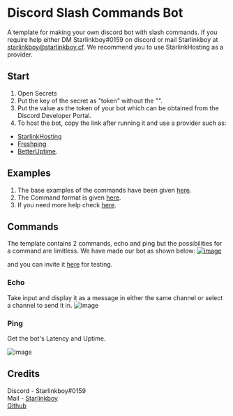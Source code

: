 # Discord Slash Commands Bot
A template for making your own discord bot with slash commands. If you require help either DM Starlinkboy#0159 on discord or mail Starlinkboy at starlinkboy@starlinkboy.cf. We recommend you to use StarlinkHosting as a provider.

## Start
1. Open Secrets
2. Put the key of the secret as "token" without the "".
3. Put the value as the token of your bot which can be obtained from the Discord Developer Portal.
4. To host the bot, copy the link after running it and use a provider such as:
 - [StarlinkHosting](https://starlinkhosting.starlinkboy.repl.co)
 - [Freshping](https://freshping.io)
 - [BetterUptime](https://betteruptime.com).


## Examples
1. The base examples of the commands have been given [here](./Commands).
2. The Command format is given [here](./Examples).
3. If you need more help check [here](discordjs.guide/slash-commands/response-methods.html).

## Commands
The template contains 2 commands, echo and ping but the possibilities for a command are limitless. We have made our bot as shown below: [![image](https://user-images.githubusercontent.com/89333014/217275909-bfc88302-9f37-4c86-b3bb-c06a6a8c0c7f.png)](https://discord.com/api/oauth2/authorize?client_id=1072525288635891754&permissions=2147486720&scope=bot%20applications.commands)

and you can invite it [here](https://discord.com/api/oauth2/authorize?client_id=1072525288635891754&permissions=2147486720&scope=bot%20applications.commands) for testing.

### Echo
Take input and display it as a message in either the same channel or select a channel to send it in. 
![image](https://user-images.githubusercontent.com/89333014/217276748-5dc0b018-7943-49bf-bd41-034b097b513b.png)

### Ping
Get the bot's Latency and Uptime.

![image](https://user-images.githubusercontent.com/89333014/217277166-41740e5e-dd5f-4224-a549-54cd14d473a7.png)

## Credits
Discord - Starlinkboy#0159<br>
Mail - [Starlinkboy](starlinkboy@starlinkboy.cf)<br>
[Github](https://github.com/Starlinkboy)
